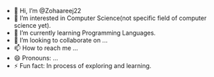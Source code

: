 - 👋 Hi, I’m @Zohaareej22
- 👀 I’m interested in Computer Science(not specific field of computer science yet).
- 🌱 I’m currently learning Programming Languages.
- 💞️ I’m looking to collaborate on ...
- 📫 How to reach me ...
- 😄 Pronouns: ...
- ⚡ Fun fact: In process of exploring and learning.

<!---
Zohaareej22/Zohaareej22 is a ✨ special ✨ repository because its `README.md` (this file) appears on your GitHub profile.
You can click the Preview link to take a look at your changes.
--->
